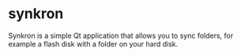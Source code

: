 # synkron
Synkron is a simple Qt application that allows you to sync folders, for example a flash disk with a folder on your hard disk.
